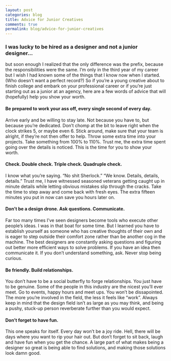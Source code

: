 ```yaml
---
layout: post
categories: blog
title: Advice for Junior Creatives
comments: true
permalink: blog/advice-for-junior-creatives
---
```


### I was lucky to be hired as a designer and not a junior designer...
but soon enough I realized that the only difference was the prefix, because the responsibilities were the same. I’m only in the third year of my career but I wish I had known some of the things that I know now when I started. (Who doesn’t want a perfect record?) So if you’re a young creative about to finish college and embark on your professional career or if you’re just starting out as a junior at an agency, here are a few words of advice that will (hopefully) help you show your worth.

#### Be prepared to work your ass off, every single second of every day.
Arrive early and be willing to stay late. Not because you have to, but because you’re dedicated. Don’t chomp at the bit to leave right when the clock strikes 5, or maybe even 6. Stick around, make sure that your team is alright, if they’re not then offer to help. Throw some extra time into your projects. Take something from 100% to 110%. Trust me, the extra time spent going over the details is noticed. This is the time for you to show your worth.

#### Check. Double check. Triple check. Quadruple check.
I know what you’re saying. “No shit Sherlock.” “We know. Details, details, details.” Trust me, I have witnessed seasoned veterans getting caught up in minute details while letting obvious mistakes slip through the cracks. Take the time to step away and come back with fresh eyes. The extra fifteen minutes you put in now can save you hours later on.

#### Don’t be a design drone. Ask questions. Communicate.
Far too many times I’ve seen designers become tools who execute other people’s ideas. I was in that boat for some time. But I learned you have to establish yourself as someone who has creative thoughts of their own and is eager to step outside their comfort zone rather than be another cog in the machine. The best designers are constantly asking questions and figuring out better more efficient ways to solve problems. If you have an idea then communicate it. If you don’t understand something, ask. Never stop being curious.

#### Be friendly. Build relationships.
You don’t have to be a social butterfly to forge relationships. You just have to be genuine. Some of the people in this industry are the nicest you’ll ever meet. Go to events, happy hours and meet ups. You won’t be dissapointed. The more you’re involved in the field, the less it feels like “work”. Always keep in mind that the design field isn’t as large as you may think, and being a pushy, stuck-up person reverberate further than you would expect.

#### Don’t forget to have fun.
This one speaks for itself. Every day won’t be a joy ride. Hell, there will be days where you want to rip your hair out. But don’t forget to sit back, laugh and have fun when you get the chance. A large part of what makes being a designer so great is being able to find solutions, and making those solutions look damn good.

